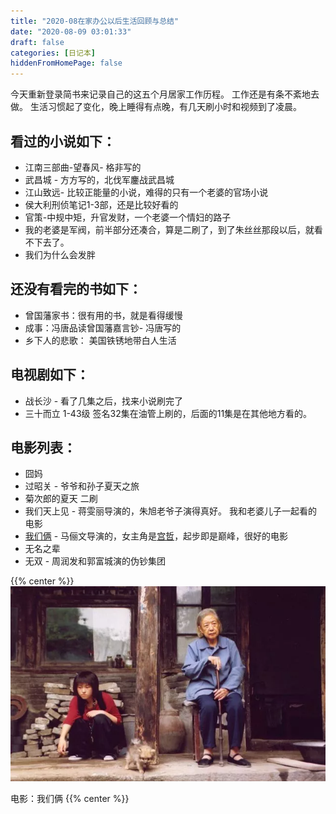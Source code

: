 ```yaml
---
title: "2020-08在家办公以后生活回顾与总结"
date: "2020-08-09 03:01:33"
draft: false
categories: [日记本]
hiddenFromHomePage: false
---
```

今天重新登录简书来记录自己的这五个月居家工作历程。
工作还是有条不紊地去做。 生活习惯起了变化，晚上睡得有点晚，有几天刷小时和视频到了凌晨。

看过的小说如下：
----------------
* 江南三部曲-望春风- 格非写的
* 武昌城 - 方方写的，北伐军鏖战武昌城
* 江山致远- 比较正能量的小说，难得的只有一个老婆的官场小说
* 侯大利刑侦笔记1-3部，还是比较好看的
* 官策-中规中矩，升官发财，一个老婆一个情妇的路子
* 我的老婆是军阀，前半部分还凑合，算是二刷了，到了朱丝丝那段以后，就看不下去了。
* 我们为什么会发胖

还没有看完的书如下：
----------------
* 曾国藩家书：很有用的书，就是看得缓慢
* 成事：冯唐品读曾国藩嘉言钞- 冯唐写的
* 乡下人的悲歌： 美国铁锈地带白人生活


电视剧如下：
--------
* 战长沙 - 看了几集之后，找来小说刷完了
* 三十而立 1-43级 签名32集在油管上刷的，后面的11集是在其他地方看的。

电影列表：
--------
* 囧妈
* 过昭关 - 爷爷和孙子夏天之旅
* 菊次郎的夏天 二刷
* 我们天上见 - 蒋雯丽导演的，朱旭老爷子演得真好。 我和老婆儿子一起看的电影
* [我们俩]([https://movie.douban.com/review/9399704/](https://movie.douban.com/review/9399704/)
) - 马俪文导演的，女主角是[宫哲](https://img9.doubanio.com/view/thing_review/l/public/1551715.webp)，起步即是巅峰，很好的电影
* 无名之辈
* 无双 - 周润发和郭富城演的伪钞集团

{{% center %}}
![我们俩](/images/随笔/1647554-2e88cbacd24a2e53.png)

电影：我们俩
{{% center %}}
